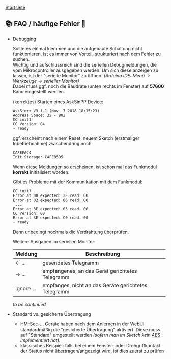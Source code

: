 [Startseite](https://github.com/jp112sdl/AskSinPPCollection/blob/master/README.md)
## :books: FAQ / häufige Fehler :beginner:

- Debugging

  Sollte es einmal klemmen und die aufgebaute Schaltung nicht funktionieren, ist es immer von Vorteil, strukturiert nach dem Fehler zu suchen.<br/>
  Wichtig und aufschlussreich sind die seriellen Debugmeldungen, die vom Mikrocontroller ausgegeben werden. Um sich diese anzeigen zu lassen, ist der "serielle Monitor" zu öffnen. _(Arduino IDE: Menü -> Werkzeuge -> serieller Monitor)_<br/>
  Dabei muss ggf. noch die Baudrate (unten rechts im Fenster) auf **57600** Baud eingestellt werden.<br/>
  
  (korrektes) Starten eines AskSinPP Device:
  ```
  AskSin++ V3.1.1 (Nov  7 2018 18:15:23)
  Address Space: 32 - 902
  CC init1
  CC Version: 04
  - ready
  ```
  ggf. erscheint nach einem Reset, neuem Sketch (erstmaliger Inbetriebnahme) zwischendring noch:
  ```
  CAFEFAC4
  Init Storage: CAFE85D5
  ```

  Wenn diese Meldungen so erscheinen, ist schon mal das Funkmodul **korrekt** initialisiert worden.
  
  Gibt es Probleme mit der Kommunikation mit dem Funkmodul:
  ```
  CC init1
  Error at 00 expected: 2E read: 00
  Error at 02 expected: 06 read: 00
   ...
  Error at 3E expected: 03 read: 00
  CC Version: 00
  Error at 3E expected: C0 read: 00
  - ready
   ```
   Dann unbedingt nochmals die Verdrahtung überprüfen.
  
  
  Weitere Ausgaben im seriellen Monitor:
  
  | Meldung | Beschreibung |
  | ------------- |-------------|
  | <- ... | gesendetes Telegramm |
  | -> ... | empfangenes, an das Gerät gerichtetes Telegramm |
  | ignore ... | empfanges, nicht an das Geräte gerichtetes Telegramm |
  
  _to be continued_

- Standard vs. gesicherte Übertragung
  - HM-Sec-... Geräte haben nach dem Anlernen in der WebUI standardmäßig die "gesicherte Übertragung" aktiviert. Diese muss auf "Standard" umgestellt werden _(sofern man im Sketch kein [AES](https://github.com/pa-pa/AskSinPP#enable-aes-support) implementiert hat)_.
  - klassisches Beispiel: falls bei einem Fenster- oder Drehgriffkontakt der Status nicht übertragen/angezeigt wird, ist dies zuerst zu prüfen
